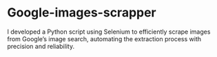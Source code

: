 # Google-images-scrapper
I developed a Python script using Selenium to efficiently scrape images from Google’s image search, automating the extraction process with precision and reliability.
